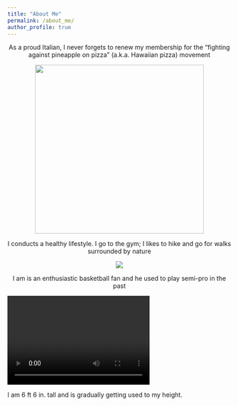```yaml
---
title: "About Me"
permalink: /about_me/
author_profile: true
---
```




<p align="center">
    As a proud Italian, I never forgets to renew my membership for the “fighting against pineapple on pizza” (a.k.a. Hawaiian pizza) movement
</p>
<p align="center">
    <img src="https://github.com/Davi1990/Davi1990.github.io/blob/master/images/pizzas.png" width="380"/>
</p>
</p>
<p align="center">
    I conducts a healthy lifestyle. I go to the gym; I likes to hike and go for walks surrounded by nature
</p>
</p>
<p align="center">
    <img src="https://github.com/Davi1990/Davi1990.github.io/tree/master/images/mountain.png width="380""/>
</p>
</p>
<p align="center">
    I am is an enthusiastic basketball fan and he used to play semi-pro in the past
</p>
<video src="https://github.com/Davi1990/Davi1990.github.io/tree/master/images/dunk.mp4" width="320" height="200" controls preload></video>
</p>
</p>
I am  6 ft 6 in. tall and is gradually getting used to my height.
